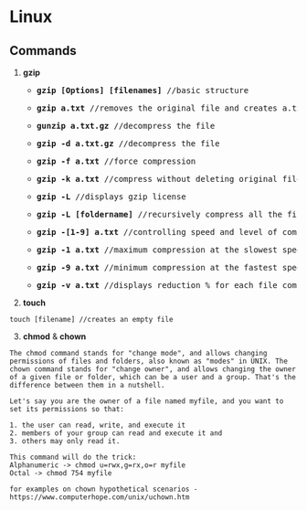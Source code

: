 # Linux

## Commands

1. **gzip**
   * <pre><b>gzip [Options] [filenames]</b> //basic structure</pre>
   * <pre><b>gzip a.txt</b> //removes the original file and creates a.txt.gz</pre>
   * <pre><b>gunzip a.txt.gz</b> //decompress the file</pre>
   * <pre><b>gzip -d a.txt.gz</b> //decompress the file</pre>
   * <pre><b>gzip -f a.txt</b> //force compression</pre>
   * <pre><b>gzip -k a.txt</b> //compress without deleting original file</pre>
   * <pre><b>gzip -L</b> //displays gzip license</pre>
   * <pre><b>gzip -L [foldername]</b> //recursively compress all the files and subfolders</pre>
   * <pre><b>gzip -[1-9] a.txt</b> //controlling speed and level of compression</pre>
   * <pre><b>gzip -1 a.txt</b> //maximum compression at the slowest speed</pre>
   * <pre><b>gzip -9 a.txt</b> //minimum compression at the fastest speed</pre>
   * <pre><b>gzip -v a.txt</b> //displays reduction % for each file compressed</pre>

2. **touch**

```Text
touch [filename] //creates an empty file
```

3. **chmod** & **chown**
```Text
The chmod command stands for "change mode", and allows changing permissions of files and folders, also known as "modes" in UNIX. The chown command stands for "change owner", and allows changing the owner of a given file or folder, which can be a user and a group. That's the difference between them in a nutshell.

Let's say you are the owner of a file named myfile, and you want to set its permissions so that:

1. the user can read, write, and execute it
2. members of your group can read and execute it and
3. others may only read it.

This command will do the trick: 
Alphanumeric -> chmod u=rwx,g=rx,o=r myfile
Octal -> chmod 754 myfile

for examples on chown hypothetical scenarios - https://www.computerhope.com/unix/uchown.htm 
```